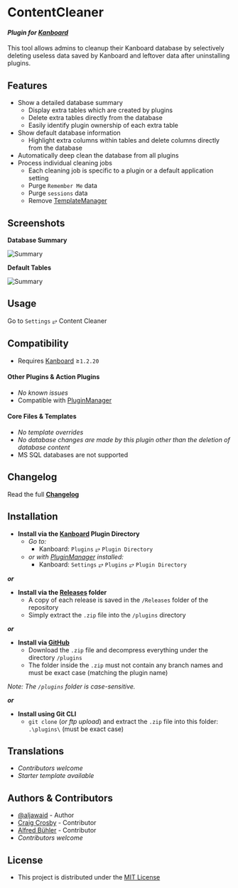 # ContentCleaner

#### _Plugin for [Kanboard](https://github.com/fguillot/kanboard "Kanboard - Kanban Project Management Software")_

This tool allows admins to cleanup their Kanboard database by selectively deleting useless data saved by Kanboard and leftover data after uninstalling plugins.


Features
-------------
- Show a detailed database summary
  - Display extra tables which are created by plugins
  - Delete extra tables directly from the database
  - Easily identify plugin ownership of each extra table
- Show default database information
  - Highlight extra columns within tables and delete columns directly from the database
- Automatically deep clean the database from all plugins
- Process individual cleaning jobs
  - Each cleaning job is specific to a plugin or a default application setting
  - Purge `Remember Me` data
  - Purge `sessions` data
  - Remove [TemplateManager](https://github.com/aljawaid/TemplateManager "A Kanboard plugin")


Screenshots
----------

**Database Summary**  

![Summary](../master/Screenshots/screenshot-summary.png "Database Summary")

**Default Tables**  

![Summary](../master/Screenshots/screenshot-default-tables.png "Default Tables")


Usage
-------------

Go to `Settings` &#10562; Content Cleaner


Compatibility
-------------

- Requires [Kanboard](https://github.com/fguillot/kanboard "Kanboard - Kanban Project Management Software") ≥`1.2.20`

#### Other Plugins & Action Plugins
- _No known issues_
- Compatible with [PluginManager](https://github.com/aljawaid/PluginManager)
#### Core Files & Templates
- _No template overrides_
- _No database changes are made by this plugin other than the deletion of database content_
- MS SQL databases are not supported


Changelog
---------

Read the full [**Changelog**](../master/changelog.md "See changes")
 

Installation
------------

- **Install via the [Kanboard](https://github.com/fguillot/kanboard "Kanboard - Kanban Project Management Software") Plugin Directory**
  - _Go to:_
    - Kanboard: `Plugins` &#10562; `Plugin Directory`
  - _or with [PluginManager](https://github.com/aljawaid/PluginManager) installed:_
    - Kanboard: `Settings` &#10562; `Plugins` &#10562; `Plugin Directory`

**_or_**

- **Install via the [Releases](../master/Releases/ "A copy of each release is saved in the folder") folder**
  - A copy of each release is saved in the `/Releases` folder of the repository
  - Simply extract the `.zip` file into the `/plugins` directory

**_or_**

- **Install via [GitHub](https://github.com/aljawaid "Find the correct plugin from the list of repositories")**
  - Download the `.zip` file and decompress everything under the directory `/plugins`
  - The folder inside the `.zip` must not contain any branch names and must be exact case (matching the plugin name)

_Note: The `/plugins` folder is case-sensitive._

**_or_**

- **Install using Git CLI**
  - `git clone` (_or ftp upload_) and extract the `.zip` file into this folder: `.\plugins\` (must be exact case)


Translations
------------

- _Contributors welcome_
- _Starter template available_

Authors & Contributors
----------------------

- [@aljawaid](https://github.com/aljawaid) - Author
- [Craig Crosby](https://github.com/creecros) - Contributor
- [Alfred Bühler](https://github.com/alfredbuehler) - Contributor
- _Contributors welcome_


License
-------
- This project is distributed under the [MIT License](../master/LICENSE "Read The MIT license")
